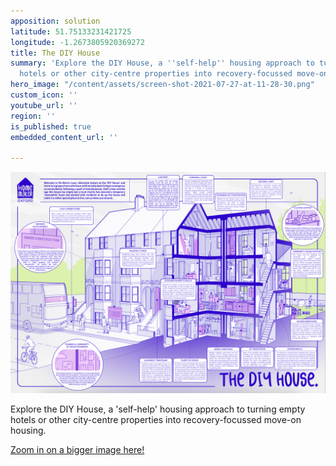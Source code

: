 ```yaml
---
apposition: solution
latitude: 51.75133231421725
longitude: -1.2673805920369272
title: The DIY House
summary: 'Explore the DIY House, a ''self-help'' housing approach to turning empty
  hotels or other city-centre properties into recovery-focussed move-on housing. '
hero_image: "/content/assets/screen-shot-2021-07-27-at-11-28-30.png"
custom_icon: ''
youtube_url: ''
region: ''
is_published: true
embedded_content_url: ''

---
```

![](/content/assets/screenshot-2022-05-26-at-16-29-25.png "The DIY House (magnified)")

Explore the DIY House, a 'self-help' housing approach to turning empty hotels or other city-centre properties into recovery-focussed move-on housing.

[Zoom in on a bigger image here!](https://homemakeroxford.org/static/ce47d017e02f0b62881d2f97d0e7c12a/aa440/screenshot-2022-05-26-at-16-29-25.png) 